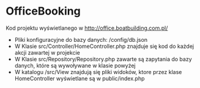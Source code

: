 # OfficeBooking

Kod projektu wyświetlanego w http://office.boatbuilding.com.pl/

  - Pliki konfiguracyjne do bazy danych: /config/db.json
  - W Klasie src/Controller/HomeController.php znajduje się kod do każdej akcji zawartej w projekcie
  - W Klasie src/Repository/Repository.php zawarte są zapytania do bazy danych, które są wywoływane w klasie powyżej
  - W katalogu /src/View znajdują się pliki widoków, ktore przez klase HomeController wyświetlane są w public/index.php
